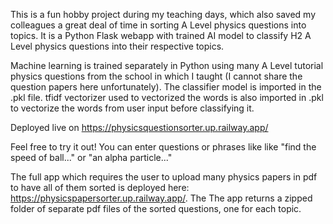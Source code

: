 This is a fun hobby project during my teaching days, which also saved my colleagues a great deal of time in sorting A Level physics questions into topics. It is a Python Flask webapp with trained AI model to classify H2 A Level physics questions into their respective topics.

Machine learning is trained separately in Python using many A Level tutorial physics questions from the school in which I taught (I cannot share the question papers here unfortunately). The classifier model is imported in the .pkl file. tfidf vectorizer used to vectorized the words is also imported in .pkl to vectorize the words from user input before classifying it.

Deployed live on https://physicsquestionsorter.up.railway.app/

Feel free to try it out! You can enter questions or phrases like like "find the speed of ball..." or "an alpha particle..."

The full app which requires the user to upload many physics papers in pdf to have all of them sorted is deployed here: https://physicspapersorter.up.railway.app/. The The app returns a zipped folder of separate pdf files of the sorted questions, one for each topic.

